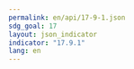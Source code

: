 ```yaml
---
permalink: en/api/17-9-1.json
sdg_goal: 17
layout: json_indicator
indicator: "17.9.1"
lang: en
---
```

